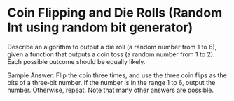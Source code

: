 # Coin Flipping and Die Rolls (Random Int using random bit generator) 
 
Describe an algorithm to output a die roll (a random number from 1 to 6), given a  function that outputs a coin toss (a random number from 1 to 2).  Each possible  outcome should be equally likely. 

Sample Answer: Flip the coin three times, and use the three coin flips as the bits of a  three‐bit number.  If the number is in the range 1 to 6, output the number.   Otherwise, repeat.  Note that many other answers are possible. 